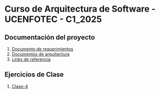 # Curso de Arquitectura de Software - UCENFOTEC - C1_2025

## Documentación del proyecto

1. [Documento de requerimientos](Proyecto/docs/template_requerimientos.md)
1. [Documentos de arquitectura](docs/template_proyecto.md)
1. [Links de referencia](referencias/links.md)


## Ejercicios de Clase

1. [Clase-4](Ejercicios_Clase)
